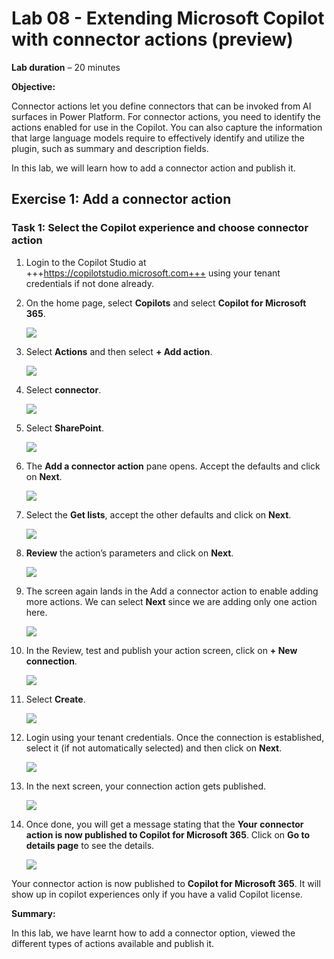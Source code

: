 # **Lab 08 - Extending Microsoft Copilot with connector actions (preview)**

**Lab duration** – 20 minutes

**Objective:**

Connector actions let you define connectors that can be invoked from AI
surfaces in Power Platform. For connector actions, you need to identify
the actions enabled for use in the Copilot. You can also capture the
information that large language models require to effectively identify
and utilize the plugin, such as summary and description fields.

In this lab, we will learn how to add a connector action and publish it.

## **Exercise 1: Add a connector action**

### **Task 1: Select the Copilot experience and choose connector action**

1.  Login to the Copilot Studio at
    +++https://copilotstudio.microsoft.com+++ using your tenant
    credentials if not done already.

2.  On the home page, select **Copilots** and select **Copilot for
    Microsoft 365**.

    ![](./media/image1.png)

3.  Select **Actions** and then select **+ Add action**.

    ![](./media/image2.png)

4.  Select **connector**.

    ![](./media/image3.png)

5.  Select **SharePoint**.

    ![](./media/image4.png)

6.  The **Add a connector action** pane opens. Accept the defaults and
    click on **Next**.

    ![](./media/image5.png)

7.  Select the **Get lists**, accept the other defaults and click on
    **Next**.

    ![](./media/image6.png)

8.  **Review** the action’s parameters and click on **Next**.

    ![](./media/image7.png)

9.  The screen again lands in the Add a connector action to enable
    adding more actions. We can select **Next** since we are adding only
    one action here.

    ![](./media/image8.png)

10. In the Review, test and publish your action screen, click on **+ New
    connection**.

    ![](./media/image9.png)

11. Select **Create**.

    ![](./media/image10.png)

12. Login using your tenant credentials. Once the connection is
    established, select it (if not automatically selected) and then
    click on **Next**.

    ![](./media/image11.png)

13. In the next screen, your connection action gets published.

    ![](./media/image12.png)

14. Once done, you will get a message stating that the **Your**
    **connector action is now published to Copilot for Microsoft 365**.
    Click on **Go to details page** to see the details.

    ![](./media/image13.png)

Your connector action is now published to **Copilot for Microsoft 365**.
It will show up in copilot experiences only if you have a valid Copilot
license.

**Summary:**

In this lab, we have learnt how to add a connector option, viewed the
different types of actions available and publish it.
